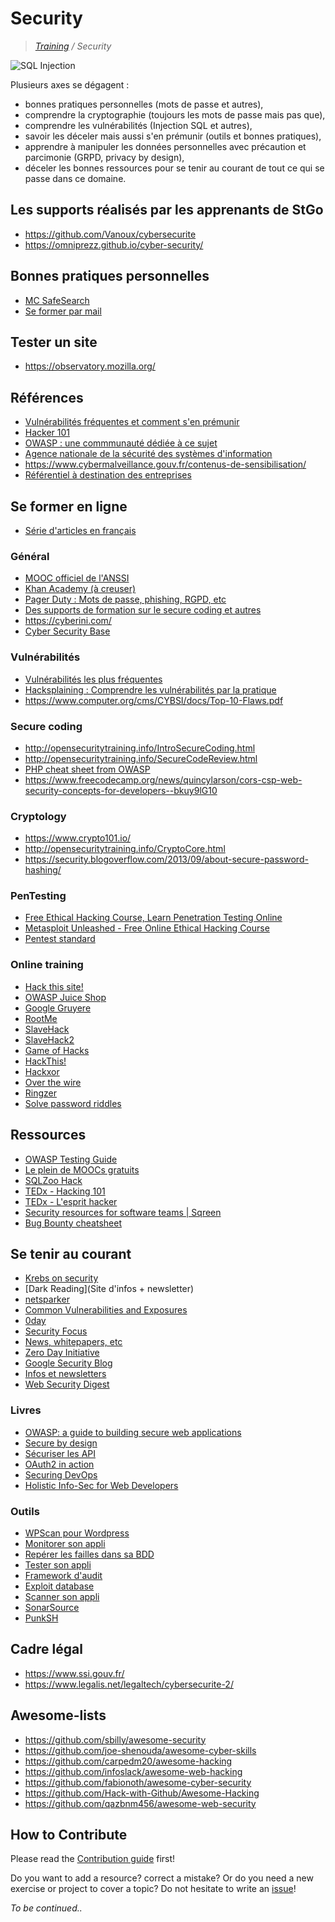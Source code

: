 # Security
>_[Training](https://github.com/simplonco/training) / Security_

![SQL Injection](https://imgs.xkcd.com/comics/exploits_of_a_mom.png)

Plusieurs axes se dégagent :
- bonnes pratiques personnelles (mots de passe et autres),
- comprendre la cryptographie (toujours les mots de passe mais pas que),
- comprendre les vulnérabilités (Injection SQL et autres),
- savoir les déceler mais aussi s'en prémunir (outils et bonnes pratiques),
- apprendre à manipuler les données personnelles avec précaution et parcimonie (GRPD, privacy by design),
- déceler les bonnes ressources pour se tenir au courant de tout ce qui se passe dans ce domaine.

## Les supports réalisés par les apprenants de StGo
* https://github.com/Vanoux/cybersecurite
* https://omniprezz.github.io/cyber-security/

## Bonnes pratiques personnelles
* [MC SafeSearch](https://www.youtube.com/watch?v=v59CX2DiX0Y)
* [Se former par mail](https://cybersecuritycourse.co/)

## Tester un site
* https://observatory.mozilla.org/

## Références
* [Vulnérabilités fréquentes et comment s'en prémunir](https://fr.slideshare.net/CERCatIIITD/web-application-security-101)
* [Hacker 101](https://github.com/Hacker0x01/hacker101)
* [OWASP : une commmunauté dédiée à ce sujet](https://www.owasp.org/index.php/Main_Page)
* [Agence nationale de la sécurité des systèmes d'information](https://www.ssi.gouv.fr/)
* https://www.cybermalveillance.gouv.fr/contenus-de-sensibilisation/
* [Référentiel à destination des entreprises](https://www.entreprises.gouv.fr/files/files/directions_services/information-strategique-sisse/referenciel-cybersecurite-decembre2017.pdf)

## Se former en ligne
* [Série d'articles en français](http://blog.tacheron.fr/2016/08/securite-vol-1-definitions.html)

### Général
* [MOOC officiel de l'ANSSI](https://secnumacademie.gouv.fr/)
* [Khan Academy (à creuser)](https://www.khanacademy.org/)
* [Pager Duty : Mots de passe, phishing, RGPD, etc](https://sudo.pagerduty.com/for_everyone/)
* [Des supports de formation sur le secure coding et autres](http://opensecuritytraining.info/Training.html)
* https://cyberini.com/
* [Cyber Security Base](https://cybersecuritybase.github.io/introduction/)

### Vulnérabilités  
* [Vulnérabilités les plus fréquentes](https://blog.sqreen.io/owasp-top-10-cheat-sheet-startup-ctos/)
* [Hacksplaining : Comprendre les vulnérabilités par la pratique](https://www.hacksplaining.com/)
* https://www.computer.org/cms/CYBSI/docs/Top-10-Flaws.pdf

### Secure coding
* http://opensecuritytraining.info/IntroSecureCoding.html
* http://opensecuritytraining.info/SecureCodeReview.html
* [PHP cheat sheet from OWASP](https://www.owasp.org/index.php/PHP_Security_Cheat_Sheet)
* https://www.freecodecamp.org/news/quincylarson/cors-csp-web-security-concepts-for-developers--bkuy9lG10

### Cryptology
* https://www.crypto101.io/
* http://opensecuritytraining.info/CryptoCore.html
* https://security.blogoverflow.com/2013/09/about-secure-password-hashing/

### PenTesting
* [Free Ethical Hacking Course, Learn Penetration Testing Online](https://www.cybrary.it/course/ethical-hacking/)
* [Metasploit Unleashed - Free Online Ethical Hacking Course](https://www.offensive-security.com/metasploit-unleashed/)
* [Pentest standard](http://www.pentest-standard.org/index.php/Main_Page)

### Online training
* [Hack this site!](https://www.hackthissite.org/)
* [OWASP Juice Shop](https://www.owasp.org/index.php/OWASP_Juice_Shop_Project)
* [Google Gruyere](http://google-gruyere.appspot.com/)
* [RootMe](https://www.root-me.org/?lang=en)
* [SlaveHack](http://www.slavehack.com/)
* [SlaveHack2](https://www.slavehack2.com/)
* [Game of Hacks](http://www.gameofhacks.com/)
* [HackThis!](https://www.hackthis.co.uk/)
* [Hackxor](https://hackxor.net/)
* [Over the wire](http://overthewire.org/wargames/)
* [Ringzer](https://ringzer0team.com/challenges)
* [Solve password riddles](https://0xf.at/)

## Ressources
* [OWASP Testing Guide](https://www.owasp.org/index.php/OWASP_Testing_Guide_v4_Table_of_Contents)
* [Le plein de MOOCs gratuits](https://www.cyberdegrees.org/resources/free-online-courses/)
* [SQLZoo Hack](http://sqlzoo.net/hack/)
* [TEDx - Hacking 101](https://www.youtube.com/watch?v=nnKh6SFEaLg)
* [TEDx - L'esprit hacker](https://www.youtube.com/watch?v=FtYW4sPefhY)
* [Security resources for software teams | Sqreen](https://www.sqreen.io/resources)
* [Bug Bounty cheatsheet](https://github.com/EdOverflow/bugbounty-cheatsheet)

## Se tenir au courant
* [Krebs on security](https://krebsonsecurity.com/)
* [Dark Reading](Site d'infos + newsletter)
* [netsparker](https://www.netsparker.com/blog/web-security/)
* [Common Vulnerabilities and Exposures](http://cve.mitre.org/)
* [0day](https://0day.today/)
* [Security Focus](https://www.securityfocus.com/)
* [News, whitepapers, etc](https://packetstormsecurity.com/)
* [Zero Day Initiative](https://www.zerodayinitiative.com/advisories/published/)
* [Google Security Blog](https://security.googleblog.com/)
* [Infos et newsletters](https://www.securityweek.com/)
* [Web Security Digest](https://portswigger.net/daily-swig)

### Livres
* [OWASP: a guide to building secure web applications](https://simplonstgo.gitbook.io/owasp-guide)
* [Secure by design](https://www.manning.com/books/secure-by-design?a_aid=danbjson&a_bid=0b3fac80)
* [Sécuriser les API](https://www.manning.com/books/understanding-api-security)
* [OAuth2 in action](https://www.manning.com/books/oauth-2-in-action)
* [Securing DevOps](https://www.manning.com/books/securing-devops?a_aid=securingdevops&a_bid=1353bcd8)
* [Holistic Info-Sec for Web Developers](https://f1.holisticinfosecforwebdevelopers.com/chap06.html#web-applications)

### Outils
* [WPScan pour Wordpress](https://wpvulndb.com/)
* [Monitorer son appli](http://www.modsecurity.org/)
* [Repérer les failles dans sa BDD](http://sqlmap.org/)
* [Tester son appli](https://www.owasp.org/index.php/OWASP_Zed_Attack_Proxy_Project)
* [Framework d'audit](http://w3af.org/)
* [Exploit database](https://www.exploit-db.com/)
* [Scanner son appli](http://www.arachni-scanner.com/)
* [SonarSource](https://www.sonarsource.com/products/codeanalyzers/sonarjs.html)
* [PunkSH](https://punk.sh/#/)

## Cadre légal
* https://www.ssi.gouv.fr/
* https://www.legalis.net/legaltech/cybersecurite-2/

## Awesome-lists
* https://github.com/sbilly/awesome-security
* https://github.com/joe-shenouda/awesome-cyber-skills
* https://github.com/carpedm20/awesome-hacking
* https://github.com/infoslack/awesome-web-hacking
* https://github.com/fabionoth/awesome-cyber-security
* https://github.com/Hack-with-Github/Awesome-Hacking
* https://github.com/qazbnm456/awesome-web-security

## How to Contribute

Please read the [Contribution guide](https://github.com/simplonco/training/blob/master/CONTRIBUTING.md) first!

Do you want to add a resource? correct a mistake? Or do you need a new exercise or project to cover a topic? Do not hesitate to write an [issue](https://github.com/simplonco/js-security/issues)!

_To be continued.._
